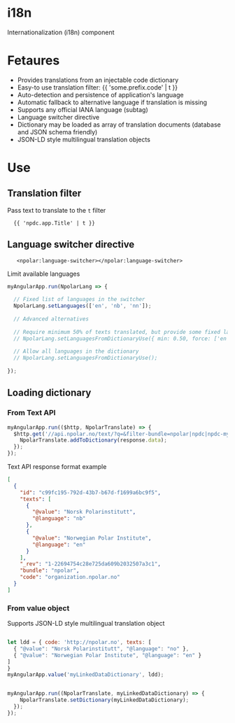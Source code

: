 # i18n

Internationalization (i18n) component

# Fetaures
* Provides translations from an injectable code dictionary
* Easy-to use translation filter: {{ 'some.prefix.code' | t }}
* Auto-detection and persistence of application's language
* Automatic fallback to alternative language if translation is missing
* Supports any official IANA language (subtag)
* Language switcher directive
* Dictionary may be loaded as array of translation documents (database and JSON schema friendly)
* JSON-LD style multilingual translation objects

# Use

## Translation filter
Pass text to translate to the `t` filter 
```
  {{ 'npdc.app.Title' | t }}
```
## Language switcher directive

```
   <npolar:language-switcher></npolar:language-switcher>
```
Limit available languages

```javascript
myAngularApp.run(NpolarLang => {
  
  // Fixed list of languages in the switcher
  NpolarLang.setLanguages(['en', 'nb', 'nn']);
  
  // Advanced alternatives
  
  // Require minimum 50% of texts translated, but provide some fixed languages no matter
  // NpolarLang.setLanguagesFromDictionaryUse({ min: 0.50, force: ['en', 'nb', 'nn']});
  
  // Allow all languages in the dictionary
  // NpolarLang.setLanguagesFromDictionaryUse();
  
});
```

## Loading dictionary

### From Text API

```javascript
myAngularApp.run(($http, NpolarTranslate) => {
  $http.get('//api.npolar.no/text/?q=&filter-bundle=npolar|npdc|npdc-myapp&format=json&variant=array&limit=all').then(response => {
    NpolarTranslate.addToDictionary(response.data);
  });
});
```
Text API response format example
```json
[
  {
    "id": "c99fc195-792d-43b7-b67d-f1699a6bc9f5",
    "texts": [
      {
        "@value": "Norsk Polarinstitutt",
        "@language": "nb"
      },
      {
        "@value": "Norwegian Polar Institute",
        "@language": "en"
      }
    ],
    "_rev": "1-22694754c28e725da609b2032507a3c1",
    "bundle": "npolar",
    "code": "organization.npolar.no"
  }
]
```


### From value object

Supports JSON-LD style multilingual translation object

```javascript

let ldd = { code: 'http://npolar.no', texts: [
  { "@value": "Norsk Polarinstitutt", "@language": "no" },
  { "@value": "Norwegian Polar Institute", "@language": "en" }
]
}
myAngularApp.value('myLinkedDataDictionary', ldd);


myAngularApp.run((NpolarTranslate, myLinkedDataDictionary) => {
    NpolarTranslate.setDictionary(myLinkedDataDictionary);
  });
});
```